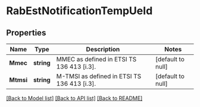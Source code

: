 # RabEstNotificationTempUeId

## Properties
Name | Type | Description | Notes
------------ | ------------- | ------------- | -------------
**Mmec** | **string** | MMEC as defined in ETSI TS 136 413 [i.3]. | [default to null]
**Mtmsi** | **string** | M-TMSI as defined in ETSI TS 136 413 [i.3]. | [default to null]

[[Back to Model list]](../README.md#documentation-for-models) [[Back to API list]](../README.md#documentation-for-api-endpoints) [[Back to README]](../README.md)


